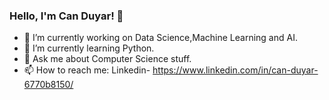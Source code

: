 ### Hello, I'm Can Duyar! 👋

- 🔭 I’m currently working on Data Science,Machine Learning and AI.
- 🌱 I’m currently learning Python.
- 💬 Ask me about Computer Science stuff.
- 📫 How to reach me: Linkedin- https://www.linkedin.com/in/can-duyar-6770b8150/

